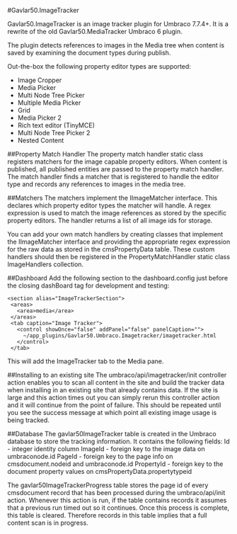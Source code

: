 #Gavlar50.ImageTracker

Gavlar50.ImageTracker is an image tracker plugin for Umbraco 7.7.4+. It is a rewrite of the old Gavlar50.MediaTracker Umbraco 6 plugin. 

The plugin detects references to images in the Media tree when content is saved by examining the document types during publish.

Out-the-box the following property editor types are supported:
* Image Cropper
* Media Picker
* Multi Node Tree Picker
* Multiple Media Picker
* Grid
* Media Picker 2
* Rich text editor (TinyMCE)
* Multi Node Tree Picker 2
* Nested Content

##Property Match Handler
The property match handler static class registers matchers for the image capable property editors. When content is published, all
published entities are passed to the property match handler. The match handler finds a matcher that is registered to handle the
editor type and records any references to images in the media tree.

##Matchers
The matchers implement the IImageMatcher interface. This declares which property editor types the matcher will handle. A regex 
expression is used to match the image references as stored by the specific property editors. The handler returns a list of all
image ids for storage.

You can add your own match handlers by creating classes that implement the IImageMatcher interface and providing the appropriate
regex expression for the raw data as stored in the cmsPropertyData table. These custom handlers should then be registered in the
PropertyMatchHandler static class ImageHandlers collection.

##Dashboard
Add the following section to the dashboard.config just before the closing dashBoard tag for development and testing:

    <section alias="ImageTrackerSection">
     <areas>
       <area>media</area>
     </areas>
     <tab caption="Image Tracker">
       <control showOnce="false" addPanel="false" panelCaption="">
         ~/app_plugins/Gavlar50.Umbraco.Imagetracker/imagetracker.html
       </control>
     </tab>
   </section>

This will add the ImageTracker tab to the Media pane.

##Installing to an existing site
The umbraco/api/imagetracker/init controller action enables you to scan all content in the site and build the tracker data when
installing in an existing site that already contains data. If the site is large and this action times out you can simply rerun
this controller action and it will continue from the point of failure. This should be repeated until you see the success message
at which point all existing image usage is being tracked.

##Database
The gavlar50ImageTracker table is created in the Umbraco database to store the tracking information. It contains the following fields:
 Id - integer identity column
 ImageId - foreign key to the image data on umbraconode.id
 PageId - foreign key to the page info on cmsdocument.nodeid and umbraconode.id
 PropertyId - foreign key to the document property values on cmsPropertyData.propertytypeid

The gavlar50ImageTrackerProgress table stores the page id of every cmsdocument record that has been processed during the 
umbraco/api/init action. Whenever this action is run, if the table contains records it assumes that a previous run timed
out so it continues. Once this process is complete, this table is cleared. Therefore records in this table implies that
a full content scan is in progress.